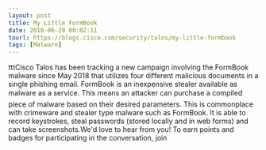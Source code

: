 ```yaml
---
layout: post
title: My Little FormBook
date: 2018-06-20 00:02:11
tourl: https://blogs.cisco.com/security/talos/my-little-formbook
tags: [Malware]
---
```

tttCisco Talos has been tracking a new campaign involving the FormBook malware since May 2018 that utilizes four different malicious documents in a single phishing email. FormBook is an inexpensive stealer available as malware as a service. This means an attacker can purchase a compiled piece of malware based on their desired parameters. This is commonplace with crimeware and stealer type malware such as FormBook. It is able to record keystrokes, steal passwords (stored locally and in web forms) and can take screenshots.We'd love to hear from you! To earn points and badges for participating in the conversation, join 
